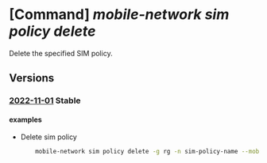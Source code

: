# [Command] _mobile-network sim policy delete_

Delete the specified SIM policy.

## Versions

### [2022-11-01](/Resources/mgmt-plane/L3N1YnNjcmlwdGlvbnMve30vcmVzb3VyY2Vncm91cHMve30vcHJvdmlkZXJzL21pY3Jvc29mdC5tb2JpbGVuZXR3b3JrL21vYmlsZW5ldHdvcmtzL3t9L3NpbXBvbGljaWVzL3t9/2022-11-01.xml) **Stable**

<!-- mgmt-plane /subscriptions/{}/resourcegroups/{}/providers/microsoft.mobilenetwork/mobilenetworks/{}/simpolicies/{} 2022-11-01 -->

#### examples

- Delete sim policy
    ```bash
        mobile-network sim policy delete -g rg -n sim-policy-name --mobile-network-name mobile-network-name
    ```

